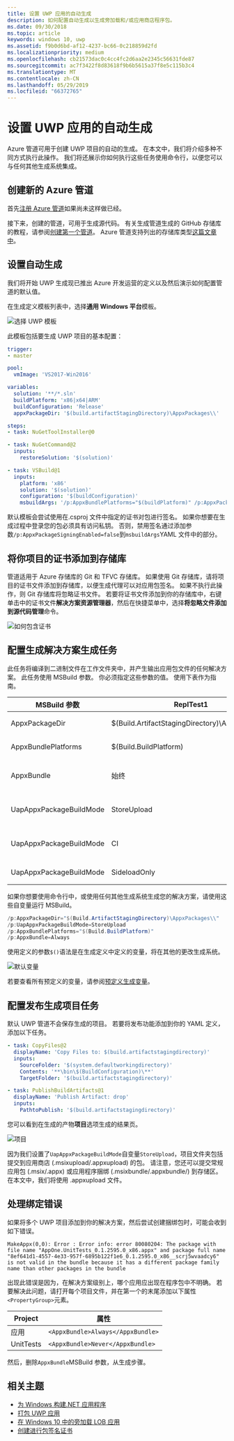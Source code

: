 ```yaml
---
title: 设置 UWP 应用的自动生成
description: 如何配置自动生成以生成旁加载和/或应用商店程序包。
ms.date: 09/30/2018
ms.topic: article
keywords: windows 10, uwp
ms.assetid: f9b0d6bd-af12-4237-bc66-0c218859d2fd
ms.localizationpriority: medium
ms.openlocfilehash: cb21573dac0c4cc4fc2d6aa2e2345c56631fde87
ms.sourcegitcommit: ac7f3422f8d83618f9b6b5615a37f8e5c115b3c4
ms.translationtype: MT
ms.contentlocale: zh-CN
ms.lasthandoff: 05/29/2019
ms.locfileid: "66372765"
---
```

# <a name="set-up-automated-builds-for-your-uwp-app"></a>设置 UWP 应用的自动生成

Azure 管道可用于创建 UWP 项目的自动的生成。 在本文中，我们将介绍多种不同方式执行此操作。 我们将还展示你如何执行这些任务使用命令行，以便您可以与任何其他生成系统集成。

## <a name="create-a-new-azure-pipeline"></a>创建新的 Azure 管道

首先[注册 Azure 管道](https://docs.microsoft.com/azure/devops/pipelines/get-started/pipelines-sign-up)如果尚未这样做已经。

接下来，创建的管道，可用于生成源代码。 有关生成管道生成的 GitHub 存储库的教程，请参阅[创建第一个管道](https://docs.microsoft.com/azure/devops/pipelines/get-started-yaml)。 Azure 管道支持列出的存储库类型[这篇文章中](https://docs.microsoft.com/azure/devops/pipelines/repos)。

## <a name="set-up-an-automated-build"></a>设置自动生成

我们将开始 UWP 生成现已推出 Azure 开发运营的定义以及然后演示如何配置管道的默认值。

在生成定义模板列表中，选择**通用 Windows 平台**模板。

![选择 UWP 模板](images/select-yaml-template.png)

此模板包括要生成 UWP 项目的基本配置：

```yml
trigger:
- master

pool:
  vmImage: 'VS2017-Win2016'

variables:
  solution: '**/*.sln'
  buildPlatform: 'x86|x64|ARM'
  buildConfiguration: 'Release'
  appxPackageDir: '$(build.artifactStagingDirectory)\AppxPackages\\'

steps:
- task: NuGetToolInstaller@0

- task: NuGetCommand@2
  inputs:
    restoreSolution: '$(solution)'

- task: VSBuild@1
  inputs:
    platform: 'x86'
    solution: '$(solution)'
    configuration: '$(buildConfiguration)'
    msbuildArgs: '/p:AppxBundlePlatforms="$(buildPlatform)" /p:AppxPackageDir="$(appxPackageDir)" /p:AppxBundle=Always /p:UapAppxPackageBuildMode=StoreUpload'

```

默认模板会尝试使用在.csproj 文件中指定的证书对包进行签名。 如果你想要在生成过程中登录您的包必须具有访问私钥。 否则，禁用签名通过添加参数`/p:AppxPackageSigningEnabled=false`到`msbuildArgs`YAML 文件中的部分。

## <a name="add-your-project-certificate-to-a-repository"></a>将你项目的证书添加到存储库

管道适用于 Azure 存储库的 Git 和 TFVC 存储库。 如果使用 Git 存储库，请将项目的证书文件添加到存储库，以便生成代理可以对应用包签名。 如果不执行此操作，则 Git 存储库将忽略证书文件。 若要将证书文件添加到你的存储库中，右键单击中的证书文件**解决方案资源管理器**，然后在快捷菜单中，选择**将忽略文件添加到源代码管理**命令。

![如何包含证书](images/building-screen1.png)

## <a name="configure-the-build-solution-build-task"></a>配置生成解决方案生成任务

此任务将编译到二进制文件在工作文件夹中，并产生输出应用包文件的任何解决方案。
此任务使用 MSBuild 参数。 你必须指定这些参数的值。 使用下表作为指南。

|**MSBuild 参数**|**ReplTest1**|**说明**|
|--------------------|---------|---------------|
| AppxPackageDir | $(Build.ArtifactStagingDirectory)\AppxPackages | 定义要存储生成的项目的文件夹。 |
| AppxBundlePlatforms | $(Build.BuildPlatform) | 可以定义要包含在绑定中的平台。 |
| AppxBundle | 始终 | 使用指定的平台的.msix/.appx 文件创建.msixbundle/.appxbundle。 |
| UapAppxPackageBuildMode | StoreUpload | 生成.msixupload/.appxupload 文件和 **_Test**文件夹以进行旁加载。 |
| UapAppxPackageBuildMode | CI | 生成仅.msixupload/.appxupload 文件。 |
| UapAppxPackageBuildMode | SideloadOnly | 将生成 **_Test**文件夹以进行旁加载只 |

如果你想要使用命令行中，或使用任何其他生成系统生成您的解决方案，请使用这些自变量运行 MSBuild。

```powershell
/p:AppxPackageDir="$(Build.ArtifactStagingDirectory)\AppxPackages\\"
/p:UapAppxPackageBuildMode=StoreUpload
/p:AppxBundlePlatforms="$(Build.BuildPlatform)"
/p:AppxBundle=Always
```

使用定义的参数`$()`语法是在生成定义中定义的变量，将在其他的更改生成系统。

![默认变量](images/building-screen5.png)

若要查看所有预定义的变量，请参阅[预定义生成变量](https://docs.microsoft.com/azure/devops/pipelines/build/variables)。

## <a name="configure-the-publish-build-artifacts-task"></a>配置发布生成项目任务

默认 UWP 管道不会保存生成的项目。 若要将发布功能添加到你的 YAML 定义，添加以下任务。

```yml
- task: CopyFiles@2
  displayName: 'Copy Files to: $(build.artifactstagingdirectory)'
  inputs:
    SourceFolder: '$(system.defaultworkingdirectory)'
    Contents: '**\bin\$(BuildConfiguration)\**'
    TargetFolder: '$(build.artifactstagingdirectory)'

- task: PublishBuildArtifacts@1
  displayName: 'Publish Artifact: drop'
  inputs:
    PathtoPublish: '$(build.artifactstagingdirectory)'
```

您可以看到在生成的产物**项目**选项生成的结果页。

![项目](images/building-screen6.png)

因为我们设置了`UapAppxPackageBuildMode`自变量`StoreUpload`，项目文件夹包括提交到应用商店 (.msixupload/.appxupload) 的包。 请注意，您还可以提交常规应用包 (.msix/.appx) 或应用程序捆绑 (.msixbundle/.appxbundle/) 到存储区。 在本文中，我们将使用 .appxupload 文件。

## <a name="address-bundle-errors"></a>处理绑定错误

如果将多个 UWP 项目添加到你的解决方案，然后尝试创建捆绑包时，可能会收到如下错误。

  `MakeAppx(0,0): Error : Error info: error 80080204: The package with file name "AppOne.UnitTests_0.1.2595.0_x86.appx" and package full name "8ef641d1-4557-4e33-957f-6895b122f1e6_0.1.2595.0_x86__scrj5wvaadcy6" is not valid in the bundle because it has a different package family name than other packages in the bundle`

出现此错误是因为，在解决方案级别上，哪个应用应出现在程序包中不明确。 若要解决此问题，请打开每个项目文件，并在第一个的末尾添加以下属性`<PropertyGroup>`元素。

|**Project**|**属性**|
|-------|----------|
|应用|`<AppxBundle>Always</AppxBundle>`|
|UnitTests|`<AppxBundle>Never</AppxBundle>`|

然后，删除`AppxBundle`MSBuild 参数，从生成步骤。

## <a name="related-topics"></a>相关主题

- [为 Windows 构建.NET 应用程序](https://www.visualstudio.com/docs/build/get-started/dot-net)
- [打包 UWP 应用](https://docs.microsoft.com/windows/uwp/packaging/packaging-uwp-apps)
- [在 Windows 10 中的旁加载 LOB 应用](https://technet.microsoft.com/itpro/windows/deploy/sideload-apps-in-windows-10)
- [创建进行包签名证书](https://docs.microsoft.com/windows/uwp/packaging/create-certificate-package-signing)
